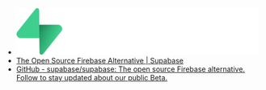- ![supabase.png](../assets/supabase_1687622345462_0.png)
- [The Open Source Firebase Alternative | Supabase](https://supabase.com/)
- [GitHub - supabase/supabase: The open source Firebase alternative. Follow to stay updated about our public Beta.](https://github.com/supabase/supabase)